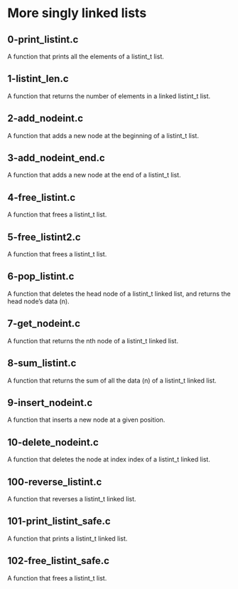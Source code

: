 # More singly linked lists
## 0-print_listint.c
A function that prints all the elements of a listint_t list.
## 1-listint_len.c
A function that returns the number of elements in a linked listint_t list.
## 2-add_nodeint.c
A function that adds a new node at the beginning of a listint_t list.
## 3-add_nodeint_end.c
A function that adds a new node at the end of a listint_t list.
## 4-free_listint.c
A function that frees a listint_t list.
## 5-free_listint2.c
A function that frees a listint_t list.
## 6-pop_listint.c
A function that deletes the head node of a listint_t linked list, and returns the head node’s data (n).
## 7-get_nodeint.c
A function that returns the nth node of a listint_t linked list.
## 8-sum_listint.c
A function that returns the sum of all the data (n) of a listint_t linked list.
## 9-insert_nodeint.c
A function that inserts a new node at a given position.
## 10-delete_nodeint.c
A function that deletes the node at index index of a listint_t linked list.
## 100-reverse_listint.c
A function that reverses a listint_t linked list.
## 101-print_listint_safe.c
A function that prints a listint_t linked list.
## 102-free_listint_safe.c
A function that frees a listint_t list.
